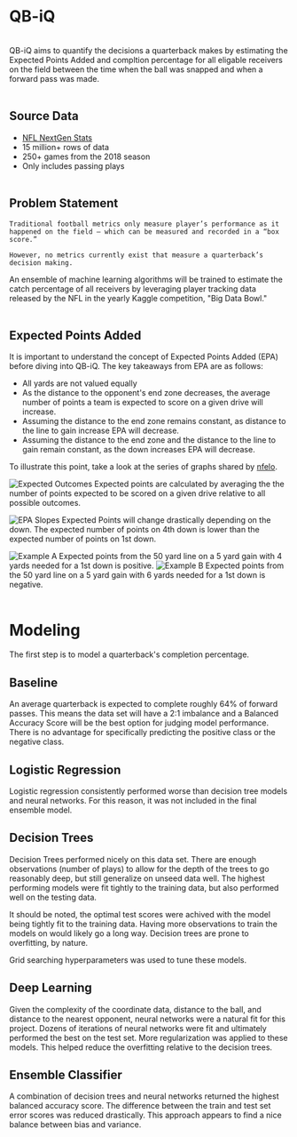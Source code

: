 # QB-iQ

<br>
QB-iQ aims to quantify the decisions a quarterback makes by estimating the Expected Points Added and compltion percentage for all eligable receivers on the field between the time when the ball was snapped and when a forward pass was made.
<br><br>

## Source Data
- [NFL NextGen Stats](https://www.kaggle.com/c/nfl-big-data-bowl-2021/data)
- 15 million+ rows of data
- 250+ games from the 2018 season
- Only includes passing plays
<br><br>

## Problem Statement
    Traditional football metrics only measure player’s performance as it happened on the field – which can be measured and recorded in a “box score.”
    
    However, no metrics currently exist that measure a quarterback’s decision making.

An ensemble of machine learning algorithms will be trained to estimate the catch percentage of all receivers by leveraging player tracking data released by the NFL in the yearly Kaggle competition, "Big Data Bowl."
<br><br>

## Expected Points Added
It is important to understand the concept of Expected Points Added (EPA) before diving into QB-iQ. The key takeaways from EPA are as follows:
- All yards are not valued equally
- As the distance to the opponent's end zone decreases, the average number of points a team is expected to score on a given drive will increase.
- Assuming the distance to the end zone remains constant, as distance to the line to gain increase EPA will decrease.
- Assuming the distance to the end zone and the distance to the line to gain remain constant, as the down increases EPA will decrease.

To illustrate this point, take a look at the series of graphs shared by [nfelo](www.nfeloapp.com).

![Expected Outcomes](/submissions/projects/Capstone/Presentation_Images/expected_outcomes.png)
Expected points are calculated by averaging the the number of points expected to be scored on a given drive relative to all possible outcomes.

![EPA Slopes](/submissions/projects/Capstone/Presentation_Images/epa_slopes.png)
Expected Points will change drastically depending on the down. The expected number of points on 4th down is lower than the expected number of points on 1st down.

![Example A](/submissions/projects/Capstone/Presentation_Images/epa_a.png)
Expected points from the 50 yard line on a 5 yard gain with 4 yards needed for a 1st down is positive.
![Example B](/submissions/projects/Capstone/Presentation_Images/epa_b.png)
Expected points from the 50 yard line on a 5 yard gain with 6 yards needed for a 1st down is negative.
<br><br>

# Modeling
The first step is to model a quarterback's completion percentage.

## Baseline
An average quarterback is expected to complete roughly 64% of forward passes. This means the data set will have a 2:1 imbalance and a Balanced Accuracy Score will be the best option for judging model performance. There is no advantage for specifically predicting the positive class or the negative class.

## Logistic Regression
Logistic regression consistently performed worse than decision tree models and neural networks. For this reason, it was not included in the final ensemble model.

## Decision Trees
Decision Trees performed nicely on this data set. There are enough observations (number of plays) to allow for the depth of the trees to go reasonably deep, but still generalize on unseed data well. The highest performing models were fit tightly to the training data, but also performed well on the testing data.

It should be noted, the optimal test scores were achived with the model being tightly fit to the training data. Having more observations to train the models on would likely go a long way. Decision trees are prone to overfitting, by nature.

Grid searching hyperparameters was used to tune these models.

## Deep Learning
Given the complexity of the coordinate data, distance to the ball, and distance to the nearest opponent, neural networks were a natural fit for this project. Dozens of iterations of neural networks were fit and ultimately performed the best on the test set. More regularization was applied to these models. This helped reduce the overfitting relative to the decision trees.

## Ensemble Classifier
A combination of decision trees and neural networks returned the highest balanced accuracy score. The difference between the train and test set error scores was reduced drastically. This approach appears to find a nice balance between bias and variance.
